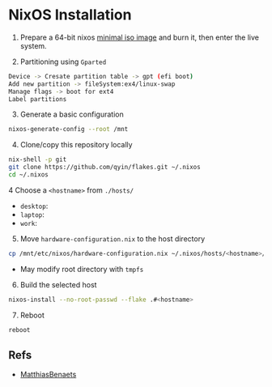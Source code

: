 # NixOS Installation

1. Prepare a 64-bit nixos [minimal iso image](https://channels.nixos.org/nixos-22.11/latest-nixos-minimal-x86_64-linux.iso)
   and burn it, then enter the live system.

2. Partitioning using `Gparted`
```bash
Device -> Cresate partition table -> gpt (efi boot)
Add new partition -> fileSystem:ex4/linux-swap
Manage flags -> boot for ext4
Label partitions
```

3. Generate a basic configuration

```bash
nixos-generate-config --root /mnt
```

4. Clone/copy this repository locally

```bash
nix-shell -p git
git clone https://github.com/qyin/flakes.git ~/.nixos 
cd ~/.nixos
```

4 Choose a `<hostname>` from `./hosts/`
  * `desktop`:
  * `laptop`:
  * `work`:

5. Move `hardware-configuration.nix` to the host directory
```bash
cp /mnt/etc/nixos/hardware-configuration.nix ~/.nixos/hosts/<hostname>/hardware-configuration.nix
```
- May modify root directory with `tmpfs` 

6. Build the selected host
```bash
nixos-install --no-root-passwd --flake .#<hostname>
```

7. Reboot
```bash
reboot
```

## Refs

* [MatthiasBenaets](https://github.com/MatthiasBenaets)
